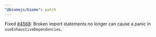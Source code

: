 ```yaml
---
"@biomejs/biome": patch
---
```


Fixed [#4568](https://github.com/biomejs/biome/issues/4568): Broken import statements no longer can cause a panic in `useExhaustiveDependencies`.
